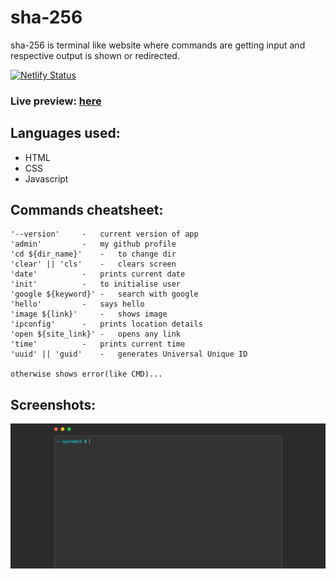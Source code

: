 
# sha-256
sha-256 is terminal like website where commands are getting input and respective output is shown or redirected.

[![Netlify Status](https://api.netlify.com/api/v1/badges/5d045f11-0b07-43bd-b0ae-3b7fcfd52bd0/deploy-status)](https://app.netlify.com/sites/sha-256/deploys)

### Live preview: [here](https://sha-256.netlify.app)

## Languages used:
- HTML
- CSS
- Javascript

## Commands cheatsheet:
```
'--version'		-	current version of app
'admin'			-	my github profile
'cd ${dir_name}'	-	to change dir
'clear' || 'cls'	-	clears screen
'date'			-	prints current date
'init'			-	to initialise user
'google ${keyword}'	-	search with google
'hello'			- 	says hello
'image ${link}'		-	shows image
'ipconfig'		- 	prints location details
'open ${site_link}'	-	opens any link
'time'			-	prints current time
'uuid' || 'guid'	-	generates Universal Unique ID

otherwise shows error(like CMD)...
```

## Screenshots:

<p align="center">
	<img src="/ss/1.png">
</p>
